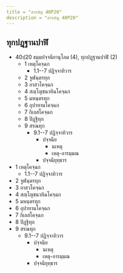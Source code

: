 ```yaml
---
title = "สารบัญ 40P20"
description = "สารบัญ 40P20"
---
```


## ทุกปฏฺฐานปาฬิ

- 40ปฺ20 ธมฺมปจฺจนียานุโลม (4), ทุกปฏฺฐานปาฬิ (2)
  - 1 เหตุโคจฺฉก
    - 1.1--7 ปฏิจฺจาทิวาร
  - 2 จูฬนฺตรทุก
  - 3 อาสวโคจฺฉก
  - 4 สญฺโญชนาทิฉโคจฺฉก
  - 5 มหนฺตรทุก
  - 6 อุปาทานโคจฺฉก
  - 7 กิเลสโคจฺฉก
  - 8 ปิฏฺฐิทุก
  - 9 สรณทุก
    - 9.1--7 ปฏิจฺจาทิวาร
      - ปจฺจนีย
        - นเหตุ
        - เหตุ-อารมฺมณ
      - ปจฺจนียุทฺธาร
- 1 เหตุโคจฺฉก
  - 1.1--7 ปฏิจฺจาทิวาร
- 2 จูฬนฺตรทุก
- 3 อาสวโคจฺฉก
- 4 สญฺโญชนาทิฉโคจฺฉก
- 5 มหนฺตรทุก
- 6 อุปาทานโคจฺฉก
- 7 กิเลสโคจฺฉก
- 8 ปิฏฺฐิทุก
- 9 สรณทุก
  - 9.1--7 ปฏิจฺจาทิวาร
    - ปจฺจนีย
      - นเหตุ
      - เหตุ-อารมฺมณ
    - ปจฺจนียุทฺธาร
